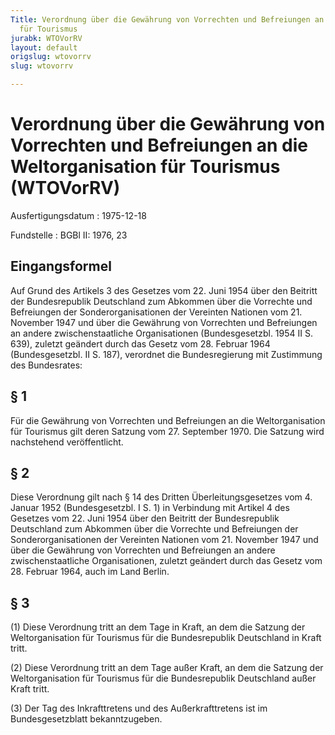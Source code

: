 ```yaml
---
Title: Verordnung über die Gewährung von Vorrechten und Befreiungen an die Weltorganisation
  für Tourismus
jurabk: WTOVorRV
layout: default
origslug: wtovorrv
slug: wtovorrv

---
```


# Verordnung über die Gewährung von Vorrechten und Befreiungen an die Weltorganisation für Tourismus (WTOVorRV)

Ausfertigungsdatum
:   1975-12-18

Fundstelle
:   BGBl II: 1976, 23



## Eingangsformel

Auf Grund des Artikels 3 des Gesetzes vom 22. Juni 1954 über den Beitritt der Bundesrepublik Deutschland zum Abkommen über die Vorrechte und Befreiungen der Sonderorganisationen der Vereinten Nationen vom 21. November 1947 und über die Gewährung von Vorrechten und Befreiungen an andere zwischenstaatliche Organisationen (Bundesgesetzbl. 1954 II S. 639), zuletzt geändert durch das Gesetz vom 28. Februar 1964 (Bundesgesetzbl. II S. 187), verordnet die Bundesregierung mit Zustimmung des Bundesrates:


## § 1

Für die Gewährung von Vorrechten und Befreiungen an die Weltorganisation für Tourismus gilt deren Satzung vom 27. September 1970. Die Satzung wird nachstehend veröffentlicht.


## § 2

Diese Verordnung gilt nach § 14 des Dritten Überleitungsgesetzes vom 4. Januar 1952 (Bundesgesetzbl. I S. 1) in Verbindung mit Artikel 4 des Gesetzes vom 22. Juni 1954 über den Beitritt der Bundesrepublik Deutschland zum Abkommen über die Vorrechte und Befreiungen der Sonderorganisationen der Vereinten Nationen vom 21. November 1947 und über die Gewährung von Vorrechten und Befreiungen an andere zwischenstaatliche Organisationen, zuletzt geändert durch das Gesetz vom 28. Februar 1964, auch im Land Berlin.


## § 3

(1) Diese Verordnung tritt an dem Tage in Kraft, an dem die Satzung der Weltorganisation für Tourismus für die Bundesrepublik Deutschland in Kraft tritt.

(2) Diese Verordnung tritt an dem Tage außer Kraft, an dem die Satzung der Weltorganisation für Tourismus für die Bundesrepublik Deutschland außer Kraft tritt.

(3) Der Tag des Inkrafttretens und des Außerkrafttretens ist im Bundesgesetzblatt bekanntzugeben.


